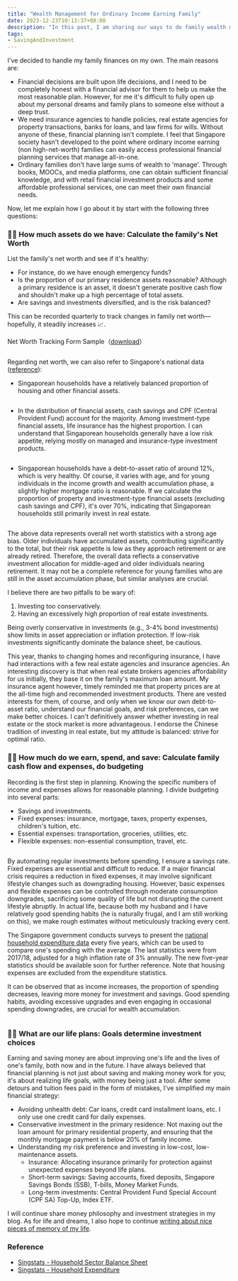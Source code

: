 ```yaml
---
title: "Wealth Management for Ordinary Income Earning Family"
date: 2023-12-23T10:13:37+08:00
description: "In this post, I am sharing our ways to do family wealth management as an ordinary income earning family, bascially answering the following three questions: how much assets do we have? how much do we earn, spend and save? and what are our life goals?"
tags:
- SavingAndInvestment
---
```


I've decided to handle my family finances on my own. The main reasons are:

- Financial decisions are built upon life decisions, and I need to be completely honest with a financial advisor for them to help us make the most reasonable plan. However, for me it's difficult to fully open up about my personal dreams and family plans to someone else without a deep trust.
- We need insurance agencies to handle policies, real estate agencies for property transactions, banks for loans, and law firms for wills. Without anyone of these, financial planning isn't complete. I feel that Singapore society hasn't developed to the point where ordinary income earning (non high-net-worth) families can easily access professional financial planning services that manage all-in-one.
- Ordinary families don't have large sums of wealth to 'manage'. Through books, MOOCs, and media platforms, one can obtain sufficient financial knowledge, and with retail financial investment products and some affordable professional services, one can meet their own financial needs.

Now, let me explain how I go about it by start with the following three questions:

### ✍🏻 How much assets do we have: Calculate the family's Net Worth

List the family's net worth and see if it's healthy:

- For instance, do we have enough emergency funds?
- Is the proportion of our primary residence assets reasonable? Although a primary residence is an asset, it doesn't generate positive cash flow and shouldn't make up a high percentage of total assets.
- Are savings and investments diversified, and is the risk balanced?

This can be recorded quarterly to track changes in family net worth—hopefully, it steadily increases 📈.

Net Worth Tracking Form Sample（[download](https://s3.ap-southeast-1.amazonaws.com/littlecheesecake.me/money.sense/wealth_management/Family+Net+Worth+Sample.xlsx)）

<div>
    <span class="image fit" style="max-width: 800px;"><img src="https://s3.ap-southeast-1.amazonaws.com/littlecheesecake.me/money.sense/wealth_management/money_sense_networth_tracker.png" alt="" /></span>
</div>

Regarding net worth, we can also refer to Singapore's national data ([reference]((https://www.singstat.gov.sg/publications/reference/ebook/economy/household-sector-balance-sheet))):

- Singaporean households have a relatively balanced proportion of housing and other financial assets.

<div>
    <span class="image fit" style="max-width: 500px;"><img src="https://s3.ap-southeast-1.amazonaws.com/littlecheesecake.me/money.sense/wealth_management/money_sense_household_assets.png" alt="" /></span>
</div>

- In the distribution of financial assets, cash savings and CPF (Central Provident Fund) account for the majority. Among investment-type financial assets, life insurance has the highest proportion. I can understand that Singaporean households generally have a low risk appetite, relying mostly on managed and insurance-type investment products.

<div>
    <span class="image fit" style="max-width: 800px;"><img src="https://s3.ap-southeast-1.amazonaws.com/littlecheesecake.me/money.sense/wealth_management/money_sense_singapore_networth_portfolio.png" alt="" /></span>
</div>

- Singaporean households have a debt-to-asset ratio of around 12%, which is very healthy. Of course, it varies with age, and for young individuals in the income growth and wealth accumulation phase, a slightly higher mortgage ratio is reasonable. If we calculate the proportion of property and investment-type financial assets (excluding cash savings and CPF), it's over 70%, indicating that Singaporean households still primarily invest in real estate.

<div>
    <span class="image fit" style="max-width: 800px;"><img src="https://s3.ap-southeast-1.amazonaws.com/littlecheesecake.me/money.sense/wealth_management/money_sense_singapore_debt_ratio.png" alt="" /></span>
</div>

The above data represents overall net worth statistics with a strong age bias. Older individuals have accumulated assets, contributing significantly to the total, but their risk appetite is low as they approach retirement or are already retired. Therefore, the overall data reflects a conservative investment allocation for middle-aged and older individuals nearing retirement. It may not be a complete reference for young families who are still in the asset accumulation phase, but similar analyses are crucial.

I believe there are two pitfalls to be wary of:

1. Investing too conservatively.
2. Having an excessively high proportion of real estate investments.

Being overly conservative in investments (e.g., 3-4% bond investments) show limits in asset appreciation or inflation protection. If low-risk investments significantly dominate the balance sheet, be cautious.

This year, thanks to changing homes and reconfiguring insurance, I have had interactions with a few real estate agencies and insurance agencies. An interesting discovery is that when real estate brokers agencies affordability for us initially, they base it on the family's maximum loan amount. My insurance agent however, timely reminded me that property prices are at the all-time high and recommended investment products. There are vested interests for them, of course, and only when we know our own debt-to-asset ratio, understand our financial goals, and risk preferences, can we make better choices. I can't definitively answer whether investing in real estate or the stock market is more advantageous. I endorse the Chinese tradition of investing in real estate, but my attitude is balanced: strive for optimal ratio.

### ✍🏻 How much do we earn, spend, and save: Calculate family cash flow and expenses, do budgeting

Recording is the first step in planning. Knowing the specific numbers of income and expenses allows for reasonable planning. I divide budgeting into several parts:

- Savings and investments.
- Fixed expenses: insurance, mortgage, taxes, property expenses, children's tuition, etc.
- Essential expenses: transportation, groceries, utilities, etc.
- Flexible expenses: non-essential consumption, travel, etc.

<div>
    <span class="image fit" style="max-width: 800px;"><img src="https://s3.ap-southeast-1.amazonaws.com/littlecheesecake.me/money.sense/wealth_management/money_sense_spend_tracker.png" alt="" /></span>
</div>

By automating regular investments before spending, I ensure a savings rate. Fixed expenses are essential and difficult to reduce. If a major financial crisis requires a reduction in fixed expenses, it may involve significant lifestyle changes such as downgrading housing. However, basic expenses and flexible expenses can be controlled through moderate consumption downgrades, sacrificing some quality of life but not disrupting the current lifestyle abruptly. In actual life, because both my husband and I have relatively good spending habits (he is naturally frugal, and I am still working on this), we make rough estimates without meticulously tracking every cent.

The Singapore government conducts surveys to present the [national household expenditure data](https://tablebuilder.singstat.gov.sg/table/CT/16629) every five years, which can be used to compare one's spending with the average. The last statistics were from 2017/18, adjusted for a high inflation rate of 3% annually. The new five-year statistics should be available soon for further reference. Note that housing expenses are excluded from the expenditure statistics. 

It can be observed that as income increases, the proportion of spending decreases, leaving more money for investment and savings. Good spending habits, avoiding excessive upgrades and even engaging in occasional spending downgrades, are crucial for wealth accumulation.

<div>
    <span class="image fit" style="max-width: 800px;"><img src="https://s3.ap-southeast-1.amazonaws.com/littlecheesecake.me/money.sense/wealth_management/money_sense_stats_singapore_expenditure.png" alt="" /></span>
</div>

### ✍🏻 What are our life plans: Goals determine investment choices

Earning and saving money are about improving one's life and the lives of one's family, both now and in the future. I have always believed that financial planning is not just about saving and making money work for you; it's about realizing life goals, with money being just a tool. After some detours and tuition fees paid in the form of mistakes, I've simplified my main financial strategy:

- Avoiding unhealth debt: Car loans, credit card installment loans, etc. I only use one credit card for daily expenses.
- Conservative investment in the primary residence: Not maxing out the loan amount for primary residential property, and ensuring that the monthly mortgage payment is below 20% of family income.
- Understanding my risk preference and investing in low-cost, low-maintenance assets.
    - Insurance: Allocating insurance primarily for protection against unexpected expenses beyond life plans.
    - Short-term savings: Saving accounts, fixed deposits, Singapore Savings Bonds (SSB), T-bills, Money Market Funds.
    - Long-term investments: Central Provident Fund Special Account (CPF SA) Top-Up, Index ETF.

I will continue share money philosophy and investment strategies in my blog. As for life and dreams, I also hope to continue [writing about nice pieces of memory of my life](https://littlecheesecake.me).

### Reference

- [Singstats - Household Sector Balance Sheet](https://www.singstat.gov.sg/publications/reference/ebook/economy/household-sector-balance-sheet)
- [Singstats - Household Expenditure](https://tablebuilder.singstat.gov.sg/table/CT/16629)
